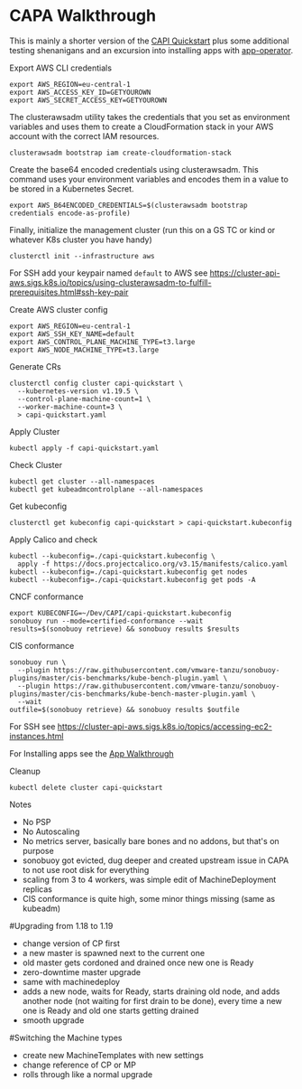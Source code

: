 # CAPA Walkthrough

This is mainly a shorter version of the [CAPI Quickstart](https://cluster-api.sigs.k8s.io/user/quick-start.html) plus some additional testing shenanigans and an excursion into installing apps with [app-operator](https://github.com/giantswarm/app-operator).

Export AWS CLI credentials

```
export AWS_REGION=eu-central-1
export AWS_ACCESS_KEY_ID=GETYOUROWN
export AWS_SECRET_ACCESS_KEY=GETYOUROWN
```

The clusterawsadm utility takes the credentials that you set as environment
variables and uses them to create a CloudFormation stack in your AWS account
with the correct IAM resources.

```
clusterawsadm bootstrap iam create-cloudformation-stack
```

Create the base64 encoded credentials using clusterawsadm.
This command uses your environment variables and encodes
them in a value to be stored in a Kubernetes Secret.

```
export AWS_B64ENCODED_CREDENTIALS=$(clusterawsadm bootstrap credentials encode-as-profile)
```

Finally, initialize the management cluster (run this on a GS TC or kind or whatever K8s cluster you have handy)

```
clusterctl init --infrastructure aws
```

For SSH add your keypair named `default` to AWS see https://cluster-api-aws.sigs.k8s.io/topics/using-clusterawsadm-to-fulfill-prerequisites.html#ssh-key-pair

Create AWS cluster config

```
export AWS_REGION=eu-central-1
export AWS_SSH_KEY_NAME=default
export AWS_CONTROL_PLANE_MACHINE_TYPE=t3.large
export AWS_NODE_MACHINE_TYPE=t3.large
```

Generate CRs

```
clusterctl config cluster capi-quickstart \
  --kubernetes-version v1.19.5 \
  --control-plane-machine-count=1 \
  --worker-machine-count=3 \
  > capi-quickstart.yaml
```

Apply Cluster

```
kubectl apply -f capi-quickstart.yaml
```

Check Cluster

```
kubectl get cluster --all-namespaces
kubectl get kubeadmcontrolplane --all-namespaces
```

Get kubeconfig

```
clusterctl get kubeconfig capi-quickstart > capi-quickstart.kubeconfig
```

Apply Calico and check

```
kubectl --kubeconfig=./capi-quickstart.kubeconfig \
  apply -f https://docs.projectcalico.org/v3.15/manifests/calico.yaml
kubectl --kubeconfig=./capi-quickstart.kubeconfig get nodes
kubectl --kubeconfig=./capi-quickstart.kubeconfig get pods -A
```

CNCF conformance

```
export KUBECONFIG=~/Dev/CAPI/capi-quickstart.kubeconfig
sonobuoy run --mode=certified-conformance --wait
results=$(sonobuoy retrieve) && sonobuoy results $results
```

CIS conformance

```
sonobuoy run \
  --plugin https://raw.githubusercontent.com/vmware-tanzu/sonobuoy-plugins/master/cis-benchmarks/kube-bench-plugin.yaml \
  --plugin https://raw.githubusercontent.com/vmware-tanzu/sonobuoy-plugins/master/cis-benchmarks/kube-bench-master-plugin.yaml \
  --wait
outfile=$(sonobuoy retrieve) && sonobuoy results $outfile
```

For SSH see https://cluster-api-aws.sigs.k8s.io/topics/accessing-ec2-instances.html

For Installing apps see the [App Walkthrough](/app-walkthrough.md)

Cleanup

```
kubectl delete cluster capi-quickstart
```

Notes
- No PSP
- No Autoscaling
- No metrics server, basically bare bones and no addons, but that's on purpose
- sonobuoy got evicted, dug deeper and created upstream issue in CAPA to not use root disk for everything
- scaling from 3 to 4 workers, was simple edit of MachineDeployment replicas
- CIS conformance is quite high, some minor things missing (same as kubeadm)

#Upgrading from 1.18 to 1.19
- change version of CP first
- a new master is spawned next to the current one
- old master gets cordoned and drained once new one is Ready
- zero-downtime master upgrade
- same with machinedeploy
- adds a new node, waits for Ready, starts draining old node, and adds another node (not waiting for first drain to be done), every time a new one is Ready and old one starts getting drained
- smooth upgrade

#Switching the Machine types
- create new MachineTemplates with new settings
- change reference of CP or MP
- rolls through like a normal upgrade